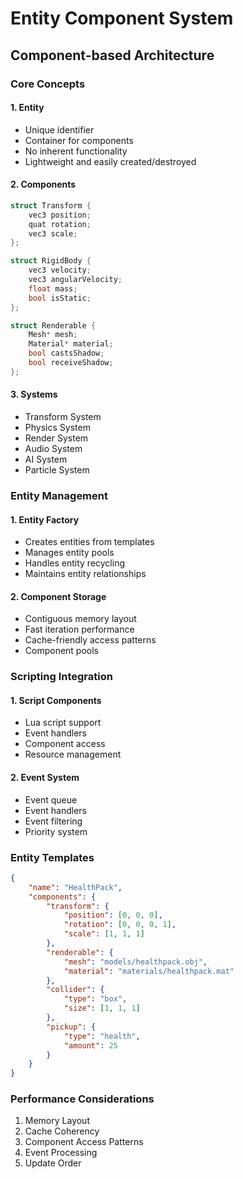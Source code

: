 # Entity Component System
## Component-based Architecture

### Core Concepts

#### 1. Entity
- Unique identifier
- Container for components
- No inherent functionality
- Lightweight and easily created/destroyed

#### 2. Components
```cpp
struct Transform {
    vec3 position;
    quat rotation;
    vec3 scale;
};

struct RigidBody {
    vec3 velocity;
    vec3 angularVelocity;
    float mass;
    bool isStatic;
};

struct Renderable {
    Mesh* mesh;
    Material* material;
    bool castsShadow;
    bool receiveShadow;
};
```

#### 3. Systems
- Transform System
- Physics System
- Render System
- Audio System
- AI System
- Particle System

### Entity Management

#### 1. Entity Factory
- Creates entities from templates
- Manages entity pools
- Handles entity recycling
- Maintains entity relationships

#### 2. Component Storage
- Contiguous memory layout
- Fast iteration performance
- Cache-friendly access patterns
- Component pools

### Scripting Integration

#### 1. Script Components
- Lua script support
- Event handlers
- Component access
- Resource management

#### 2. Event System
- Event queue
- Event handlers
- Event filtering
- Priority system

### Entity Templates
```json
{
    "name": "HealthPack",
    "components": {
        "transform": {
            "position": [0, 0, 0],
            "rotation": [0, 0, 0, 1],
            "scale": [1, 1, 1]
        },
        "renderable": {
            "mesh": "models/healthpack.obj",
            "material": "materials/healthpack.mat"
        },
        "collider": {
            "type": "box",
            "size": [1, 1, 1]
        },
        "pickup": {
            "type": "health",
            "amount": 25
        }
    }
}
```

### Performance Considerations
1. Memory Layout
2. Cache Coherency
3. Component Access Patterns
4. Event Processing
5. Update Order